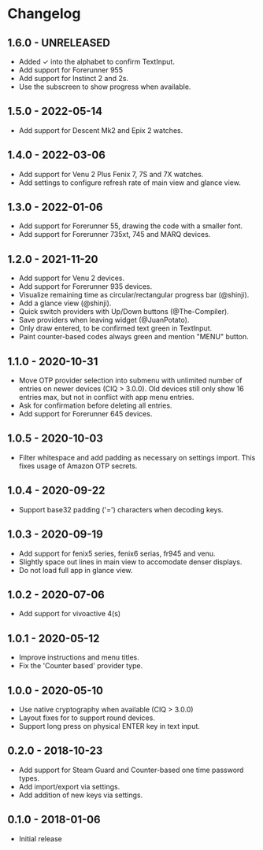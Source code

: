 # Changelog

## 1.6.0 - UNRELEASED

  * Added ✓ into the alphabet to confirm TextInput.
  * Add support for Forerunner 955
  * Add support for Instinct 2 and 2s.
  * Use the subscreen to show progress when available.

## 1.5.0 - 2022-05-14

  * Add support for Descent Mk2 and Epix 2 watches.

## 1.4.0 - 2022-03-06

  * Add support for Venu 2 Plus Fenix 7, 7S and 7X watches.
  * Add settings to configure refresh rate of main view and glance view.

## 1.3.0 - 2022-01-06

  * Add support for Forerunner 55, drawing the code with a smaller font.
  * Add support for Forerunner 735xt, 745 and MARQ devices.

## 1.2.0 - 2021-11-20

  * Add support for Venu 2 devices.
  * Add support for Forerunner 935 devices.
  * Visualize remaining time as circular/rectangular progress bar (@shinji).
  * Add a glance view (@shinji).
  * Quick switch providers with Up/Down buttons (@The-Compiler).
  * Save providers when leaving widget (@JuanPotato).
  * Only draw entered, to be confirmed text green in TextInput.
  * Paint counter-based codes always green and mention "MENU" button.

## 1.1.0 - 2020-10-31

  * Move OTP provider selection into submenu with unlimited number of entries on
    newer devices (CIQ > 3.0.0). Old devices still only show 16 entries max, but
    not in conflict with app menu entries.
  * Ask for confirmation before deleting all entries.
  * Add support for Forerunner 645 devices.

## 1.0.5 - 2020-10-03

  * Filter whitespace and add padding as necessary on settings import. This
    fixes usage of Amazon OTP secrets.

## 1.0.4 - 2020-09-22

  * Support base32 padding ('=') characters when decoding keys.

## 1.0.3 - 2020-09-19

  * Add support for fenix5 series, fenix6 serias, fr945 and venu.
  * Slightly space out lines in main view to accomodate denser displays.
  * Do not load full app in glance view.

## 1.0.2 - 2020-07-06

  * Add support for vivoactive 4(s)

## 1.0.1 - 2020-05-12

  * Improve instructions and menu titles.
  * Fix the 'Counter based' provider type.

## 1.0.0 - 2020-05-10

  * Use native cryptography when available (CIQ > 3.0.0)
  * Layout fixes for to support round devices.
  * Support long press on physical ENTER key in text input.

## 0.2.0 - 2018-10-23

  * Add support for Steam Guard and Counter-based one time password types.
  * Add import/export via settings.
  * Add addition of new keys via settings.

## 0.1.0 - 2018-01-06

  * Initial release
